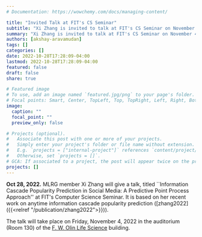 ```yaml
---
# Documentation: https://wowchemy.com/docs/managing-content/

title: "Invited Talk at FIT's CS Seminar"
subtitle: "Xi Zhang is invited to talk at FIT's CS Seminar on November 4."
summary: "Xi Zhang is invited to talk at FIT's CS Seminar on November 4."
authors: [akshay-aravamudan]
tags: []
categories: []
date: 2022-10-28T17:28:09-04:00
lastmod: 2022-10-28T17:28:09-04:00
featured: false
draft: false
share: true

# Featured image
# To use, add an image named `featured.jpg/png` to your page's folder.
# Focal points: Smart, Center, TopLeft, Top, TopRight, Left, Right, BottomLeft, Bottom, BottomRight.
image:
  caption: ""
  focal_point: ""
  preview_only: false

# Projects (optional).
#   Associate this post with one or more of your projects.
#   Simply enter your project's folder or file name without extension.
#   E.g. `projects = ["internal-project"]` references `content/project/deep-learning/index.md`.
#   Otherwise, set `projects = []`.
# GCA: If associated to a project, the post will appear twice on the project page.
projects: []
---
```


**Oct 28, 2022.** MLRG member Xi Zhang will give a talk, titled ``Information Cascade Popularity Prediction in Social Media: A Predictive Point Process Approach'' at FIT's Computer Science Seminar. It is based on her recent work on anytime information cascade popularity prediction ([zhang2022]({{<relref "/publication/zhang2022">}})).

<!--more-->

The talk will take place on Friday, November 4, 2022 in the auditorium (Room 130) of the [F. W. Olin Life Science](https://www.fit.edu/engineering-and-science/about/facilities/olin-life-sciences-building/) building.
